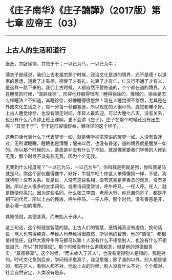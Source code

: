 # 《庄子南华》《庄子諵譁》（2017版）第七章 应帝王（03）

------

## 上古人的生活和道行

泰氏，其卧徐徐，其觉于于；一以己为马，一以己为牛；

蒲衣子继续说，我们上古老祖宗那个时候，政治文化是道的境界，还不是德！以道家的思想，道衰了才有德，德衰了才有礼，礼衰了才有仁，仁又行不通了才有义，是这样一路下来的。我们上古时候，人都自然不要修道的，个个都在道的境界。人在睡觉的时候，“其卧徐徐”，形容他舒服得很呢！睡得徐徐的，慢慢的。徐徐是怎么样睡法？不知道，其睡徐徐，好像睡得很悠然！现在人睡觉很不悠然，尤其是在外国文化生活之下，每一分每一秒都紧张，所以现在的人很可怜，连觉都睡不好。上古人睡觉徐徐，也没有限定时间，年轻人最欢迎，可以大睡七八天，没有关系，也没有什么八点钟上班上课啊，更不会讲《庄子》，庄子在那个时候还没有出生呢！“其觉于于”，于于是形容很舒泰，懒洋洋的这个样子。

这两句话代表什么？代表梦觉一如，就是佛学禅宗常讲的醒梦一如。人没有昏迷过，无所谓睡眠，睡眠也是清醒；醒来以后，也没有昏迷，道的境界就是醒梦一如的。所以那个时候的人，善恶是非没有什么了不起，就是佛家要我们学佛的人修到无我，那个时候不谈有我无我，因为个个无我。

无我到什么程度呢？“一以己为马，一以己为牛”，你叫我是狗就是狗，你叫我是马就是马，你这个家伙蠢得像牛，好好，牛就牛吧！你这人笨得像狗一样，不错，狗就狗吧！没有关系。就是说，人没有这些名相，没有这些是非善恶的观念，没有差别。所以古人很多的文学词句，或者诗词里常说，呼牛呼马，一任人呼。任人，就是随便你高兴。因为这些名同，什么张三李四，老师大爷，你兄弟你哥子，都是不相干的代号。所以上古的民族，呼牛呼马，一任人呼。那个时代，没有善恶是非，是心境一如的境界。

其知情信，其德甚真，而未始入于非人。

这三句话，这个知就是智慧的智。上古人们的智慧，感情纯真没有虛伪，换句话说，骂人也骂得纯真。恭维人也恭维得很自然，所以他的智慧，他的“情信”，都很值得信任，自然大家呼牛呼马都可以嘛！人没有什么不相信别人，也没有什么不相信自己，所以“其知情信”。那个时候没有什么道德观念，但是他的道德很真实，“其德甚真”。这个时候，“而未始入于非人”，也没有觉得别人是错的，我是对的。时代文化愈到后来，学问知识愈高了，我见愈强；除了我的以外，别人都是错的，都在非人，看别人都不对。他说上古的时候，别人没有什么不对，个个都对，社会自然安定，人类没有是非。